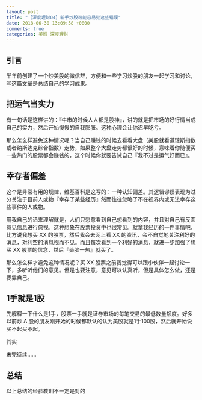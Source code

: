 ```yaml
---
layout: post
title: "【深度理财04】新手炒股可能容易犯这些错误"
date: 2018-06-30 13:09:58 +0800
comments: true
categories: 美股 深度理财
---
```


## 引言

半年前创建了一个炒美股的微信群，方便和一些学习炒股的朋友一起学习和讨论，写这篇文章是总结自己的学习成果。

## 把运气当实力

有一句话是这样讲的：『牛市的时候人人都是股神』，讲的就是把市场的好行情当成自己的实力，然后开始慢慢的自我膨胀。这种心理会让你迟早吃亏。

那么怎么样避免这种情况呢？当自己赚钱的时候去看看大盘（美股就看道琼斯指数或者纳斯达克综合指数）走势，如果整个大盘走势都很好的时候，意味着你随便买一些热门的股票都会赚钱的，这个时候你就要告诫自己『我不过是运气好而已』。

## 幸存者偏差

这个是非常有用的规律，维基百科是这写的：一种认知偏差。其逻辑谬误表现为过分关注于目前人或物『幸存了某些经历』然而往往忽略了不在视界内或无法幸存这些事件的人或物。

用我自己的话来理解就是，人们只愿意看到自己想看到的内容，并且对自己有反面意见信息进行忽视。这种想象在股票投资中也很常见。就拿我经历的一件事情吧，比方说我想买 XX 的股票，然后我会去网上看 XX 的资讯，会不自觉地关注利好的消息，对利空的消息视而不见。而且每次看到一个利好的消息，就进一步加强了想买 XX 股票的信念，然后『头脑一热』就买了。

那么怎么样才避免这种情况呢？买 XX 股票之前我觉得可以跟小伙伴一起讨论一下，多听听他们的意见。但是也要注意，意见可以认真听，但是具体怎么做，还是要靠自己。

## 1手就是1股

先解释一下什么是1手，股票一手就是证券市场的每笔交易的最低数量额度。好多以前炒 A 股的朋友刚开始的时候都默认的认为美股就是1手100股，然后就开始说买不起买不起。

其实


未完待续……


## 总结



以上总结的经验教训不一定是对的
